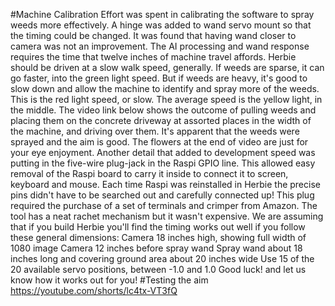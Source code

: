 #Machine Calibration
Effort was spent in calibrating the software to spray weeds more effectively. A hinge was added to wand servo mount so that the timing could be changed. It was found that having wand closer to camera was not an improvement. The AI processing and wand response requires the time that twelve inches of machine travel affords. Herbie should be driven at a slow walk speed, generally. If weeds are sparse, it can go faster, into the green light speed. But if weeds are heavy, it's good to slow down and allow the machine to identify and spray more of the weeds. This is the red light speed, or slow. The average speed is the yellow light, in the middle.
The video link below shows the outcome of pulling weeds and placing them on the concrete driveway at assorted places in the width of the machine, and driving over them. It's apparent that the weeds were sprayed and the aim is good. The flowers at the end of video are just for your eye enjoyment.
Another detail that added to development speed was putting in the five-wire plug-jack in the Raspi GPIO line. This allowed easy removal of the Raspi board to carry it inside to connect it to screen, keyboard and mouse. Each time Raspi was reinstalled in Herbie the precise pins didn't have to be searched out and carefully connected up! This plug required the purchase of a set of terminals and crimper from Amazon. The tool has a neat rachet mechanism but it wasn't expensive.
We are assuming that if you build Herbie you'll find the timing works out well if you follow these general dimensions:
Camera 18 inches high, showing full width of 1080 image
Camera 12 inches before spray wand
Spray wand about 18 inches long and covering ground area about 20 inches wide
Use 15 of the 20 available servo positions, between -1.0 and 1.0
Good luck! and let us know how it works out for you!
#Testing the aim
https://youtube.com/shorts/lc4tx-VT3fQ

